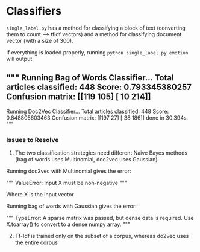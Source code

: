 
# Classifiers

`single_label.py` has a method for classifying a block of text (converting them to count --> tfidf vectors) and a method for classifying document vector (with a size of 300).

If everything is loaded properly, running `python single_label.py emotion` will output

"""
Running Bag of Words Classifier...
Total articles classified: 448
Score: 0.793345380257
Confusion matrix:
[[119 105]
 [ 10 214]]
--------------------------------
Running Doc2Vec Classifier...
Total articles classified: 448
Score: 0.848805603463
Confusion matrix:
[[197  27]
 [ 38 186]]
done in 30.394s.
"""

### Issues to Resolve

1. The two classification strategies need different Naive Bayes methods (bag of words uses Multinomial, doc2vec uses Gaussian). 

Running doc2vec with Multinomial gives the error:

"""
ValueError: Input X must be non-negative
"""

Where X is the input vector 

Running bag of words with Gaussian gives the error: 

"""
TypeError: A sparse matrix was passed, but dense data is required. Use X.toarray() to convert to a dense numpy array.
"""

2. Tf-Idf is trained only on the subset of a corpus, whereas do2vec uses the entire corpus 
